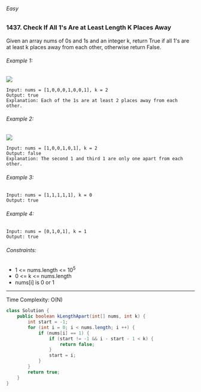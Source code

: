 ###### Easy

### 1437. Check If All 1's Are at Least Length K Places Away

Given an array nums of 0s and 1s and an integer k, return True if all 1's are at least k places away from each other, otherwise return False.

 

###### Example 1:

![](https://assets.leetcode.com/uploads/2020/04/15/sample_1_1791.png)
```
Input: nums = [1,0,0,0,1,0,0,1], k = 2
Output: true
Explanation: Each of the 1s are at least 2 places away from each other.
```
###### Example 2:

![](https://assets.leetcode.com/uploads/2020/04/15/sample_2_1791.png)
```
Input: nums = [1,0,0,1,0,1], k = 2
Output: false
Explanation: The second 1 and third 1 are only one apart from each other.
```
###### Example 3:
```
Input: nums = [1,1,1,1,1], k = 0
Output: true
```
###### Example 4:
```
Input: nums = [0,1,0,1], k = 1
Output: true
```

###### Constraints:

* 1 <= nums.length <= 10<sup>5</sup>
* 0 <= k <= nums.length
* nums[i] is 0 or 1

***

Time Complexity: O(N)

```java
class Solution {
    public boolean kLengthApart(int[] nums, int k) {
        int start = -1;
        for (int i = 0; i < nums.length; i ++) {
            if (nums[i] == 1) {
                if (start != -1 && i - start - 1 < k) {
                    return false;
                }
                start = i;
            }
        }
        return true;
    }
}
```
